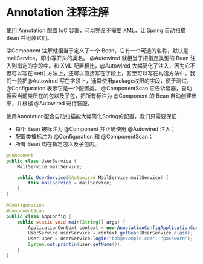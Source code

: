 # Annotation 注释注解

使用 Annotation 配置 IoC 容器，可以完全不需要 XML，让 Spring 自动扫描 Bean 并组装它们。

@Component 注解就相当于定义了一个 Bean，它有一个可选的名称，默认是 mailService，即小写开头的类名。
@Autowired 就相当于把指定类型的 Bean 注入到指定的字段中。和 XML 配置相比，@Autowired 大幅简化了注入，因为它不但可以写在 set() 方法上，还可以直接写在字段上，甚至可以写在构造方法中。我们一般把@Autowired 写在字段上，通常使用package权限的字段，便于测试。
@Configuration 表示它是一个配置类。
@ComponentScan 它告诉容器，自动搜索当前类所在的包以及子包，把所有标注为 @Component 的 Bean 自动创建出来，并根据 @Autowired 进行装配。

使用Annotation配合自动扫描能大幅简化Spring的配置，我们只需要保证：

- 每个 Bean 被标注为 @Component 并正确使用 @Autowired 注入；
- 配置类被标注为 @Configuration 和 @ComponentScan；
- 所有 Bean 均在指定包以及子包内。

```java
@Component
public class UserService {
    MailService mailService;

    public UserService(@Autowired MailService mailService) {
        this.mailService = mailService;
    }
}

@Configuration
@ComponentScan
public class AppConfig {
    public static void main(String[] args) {
        ApplicationContext context = new AnnotationConfigApplicationContext(AppConfig.class);
        UserService userService = context.getBean(UserService.class);
        User user = userService.login("bob@example.com", "password");
        System.out.println(user.getName());
    }
}
```



